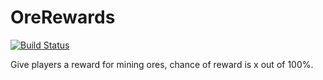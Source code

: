 # OreRewards

[![Build Status](http://ci.mixelpod.com/buildStatus/icon?job=Ore%20Rewards)](http://ci.mixelpod.com/job/Ore%20Rewards)

Give players a reward for mining ores, chance of reward is x out of 100%.